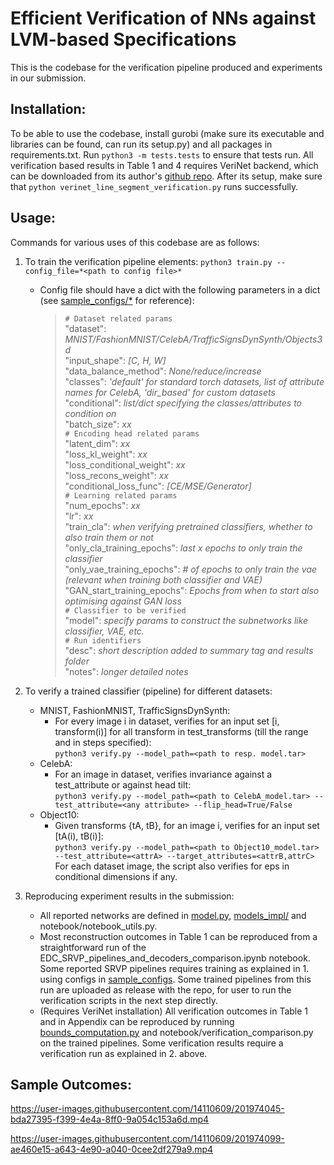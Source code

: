 # Efficient Verification of NNs against LVM-based Specifications

This is the codebase for the verification pipeline produced and experiments in our submission. 
## Installation:
To be able to use the codebase, install gurobi (make sure its executable and libraries can be found, can run its setup.py) and all packages in requirements.txt. Run `python3 -m tests.tests` to ensure that tests run.
All verification based results in Table 1 and 4 requires VeriNet backend, which can be downloaded from its author's [github repo](https://github.com/vas-group-imperial/VeriNet). After its setup, make sure that `python verinet_line_segment_verification.py` runs successfully.
## Usage:
Commands for various uses of this codebase are as follows:
1. To train the verification pipeline elements:
`python3 train.py --config_file=*<path to config file>*`
    * Config file should have a dict with the following parameters in a dict (see [sample_configs/*](sample_configs) for reference):
        >`# Dataset related params` \
            "dataset": *MNIST/FashionMNIST/CelebA/TrafficSignsDynSynth/Objects3d* \
            "input_shape": *[C, H, W]* \
            "data_balance_method": *None/reduce/increase* \
            "classes": *'default' for standard torch datasets, list of attribute names for CelebA, 'dir_based' for custom datasets* \
            "conditional": *list/dict specifying the classes/attributes to condition on* \
            "batch_size": *xx* \
        `# Encoding head related params` \
            "latent_dim": *xx* \
            "loss_kl_weight": *xx* \
            "loss_conditional_weight": *xx* \
            "loss_recons_weight": *xx* \
            "conditional_loss_func": *[CE/MSE/Generator]* \
        `# Learning related params`\
            "num_epochs": *xx* \
            "lr": *xx* \
            "train_cla": *when verifying pretrained classifiers, whether to also train them or not* \
            "only_cla_training_epochs": *last x epochs to only train the classifier* \
            "only_vae_training_epochs": *\# of epochs to only train the vae (relevant when training both classifier and VAE)* \
            "GAN_start_training_epochs": *Epochs from when to start also optimising against GAN loss* \
        `# Classifier to be verified` \
            "model": *specify params to construct the subnetworks like classifier, VAE, etc.* \
        `# Run identifiers` \
            "desc": *short description added to summary tag and results folder* \
            "notes": *longer detailed notes*

2. To verify a trained classifier (pipeline) for different datasets:
    * MNIST, FashionMNIST, TrafficSignsDynSynth:
        * For every image i in dataset, verifies for an input set [i, transform(i)] for all transform in test_transforms (till the range and in steps specified): \
            `python3 verify.py --model_path=<path to resp. model.tar>`
    * CelebA:
        * For an image in dataset, verifies invariance against a test_attribute or against head tilt: \
            `python3 verify.py --model_path=<path to CelebA_model.tar> --test_attribute=<any attribute> --flip_head=True/False`
    * Object10:
        * Given transforms {tA, tB}, for an image i, verifies for an input set [tA(i), tB(i)]: \
            `python3 verify.py --model_path=<path to Object10_model.tar> --test_attribute=<attrA> --target_attributes=<attrB,attrC>` \
    For each dataset image, the script also verifies for eps in conditional dimensions if any.

3. Reproducing experiment results in the submission:
    - All reported networks are defined in [model.py](model.py), [models_impl/](models_impl) and notebook/notebook_utils.py.
    - Most reconstruction outcomes in Table 1 can be reproduced from a straightforward run of the EDC_SRVP_pipelines_and_decoders_comparison.ipynb notebook. Some reported SRVP pipelines requires training as explained in 1. using configs in [sample_configs](sample_configs). Some trained pipelines from this run are uploaded as release with the repo, for user to run the verification scripts in the next step directly.
    - (Requires VeriNet installation) All verification outcomes in Table 1 and in Appendix can be reproduced by running [bounds_computation.py](bounds_computation.py) and notebook/verification_comparison.py on the trained pipelines. Some verification results require a verification run as explained in 2. above. 

## Sample Outcomes:
https://user-images.githubusercontent.com/14110609/201974045-bda27395-f399-4e4a-8ff0-9a054c153a6d.mp4

https://user-images.githubusercontent.com/14110609/201974099-ae460e15-a643-4e90-a040-0cee2df279a9.mp4
